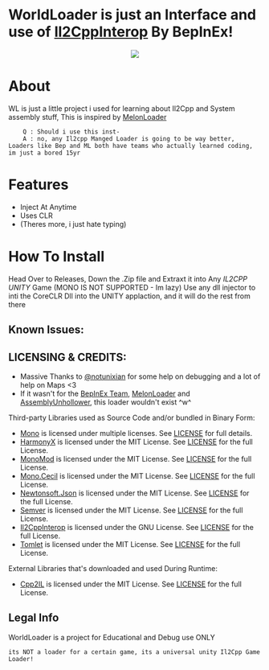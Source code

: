 

# WorldLoader is just an Interface and use of [Il2CppInterop](https://github.com/BepInEx/Il2CppInterop/) By BepInEx!</h1>
<p align="center">
  <a href="#"><img src="https://raw.githubusercontent.com/Hacker1254/WorldClient-Files/main/WorldClient.png"></a>
</p>

# About 
WL is just a little project i used for learning about Il2Cpp and System assembly stuff, This is inspired by [MelonLoader](https://github.com/LavaGang/MelonLoader/)

		Q : Should i use this inst- 
		A : no, any Il2cpp Manged Loader is going to be way better, Loaders like Bep and ML both have teams who actually learned coding, im just a bored 15yr
# Features

  - Inject At Anytime
  - Uses CLR          
  - (Theres more, i just hate typing)

# How To Install

Head Over to Releases, Down the .Zip file and Extraxt it into Any *IL2CPP UNITY* Game (MONO IS NOT SUPPORTED - Im lazy)
Use any dll injector to inti the CoreCLR Dll into the UNITY applaction, and it will do the rest from there
   
## Known Issues: 
			
## LICENSING & CREDITS:

- Massive Thanks to [@notunixian](https://github.com/notunixian) for some help on debugging and a lot of help on Maps <3
- If it wasn't for the [BepInEx Team](https://github.com/BepInEx), [MelonLoader](https://github.com/LavaGang/MelonLoader/) and [AssemblyUnhollower](https://github.com/knah/Il2CppAssemblyUnhollower), this loader wouldn't exist ^w^

Third-party Libraries used as Source Code and/or bundled in Binary Form:

- [Mono](https://github.com/Unity-Technologies/mono) is licensed under multiple licenses. See [LICENSE](https://github.com/Unity-Technologies/mono/blob/unity-master/LICENSE) for full details.
- [HarmonyX](https://github.com/BepInEx/HarmonyX) is licensed under the MIT License. See [LICENSE](https://github.com/BepInEx/HarmonyX/blob/master/LICENSE) for the full License.
- [MonoMod](https://github.com/MonoMod/MonoMod) is licensed under the MIT License. See [LICENSE](https://github.com/MonoMod/MonoMod/blob/master/LICENSE) for the full License.
- [Mono.Cecil](https://github.com/jbevain/cecil) is licensed under the MIT License. See [LICENSE](https://github.com/jbevain/cecil/blob/master/LICENSE.txt) for the full License.
- [Newtonsoft.Json](https://github.com/JamesNK/Newtonsoft.Json) is licensed under the MIT License. See [LICENSE](https://github.com/JamesNK/Newtonsoft.Json/blob/master/LICENSE.md) for the full License.
- [Semver](https://github.com/maxhauser/semver) is licensed under the MIT License. See [LICENSE](https://github.com/maxhauser/semver/blob/master/License.txt) for the full License.
- [Il2CppInterop](https://github.com/BepInEx/Il2CppInterop/) is licensed under the GNU License. See [LICENSE](https://github.com/BepInEx/Il2CppInterop/blob/master/LICENSE) for the full License.
- [Tomlet](https://github.com/SamboyCoding/Tomlet) is licensed under the MIT License. See [LICENSE](https://github.com/SamboyCoding/Tomlet/blob/master/LICENSE) for the full License.



External Libraries that's downloaded and used During Runtime:
- [Cpp2IL](https://github.com/SamboyCoding/Cpp2IL) is licensed under the MIT License. See [LICENSE](https://github.com/SamboyCoding/Cpp2IL/blob/master/LICENSE) for the full License.

## Legal Info

WorldLoader is a project for Educational and Debug use ONLY

	its NOT a loader for a certain game, its a universal unity Il2Cpp Game Loader!  
